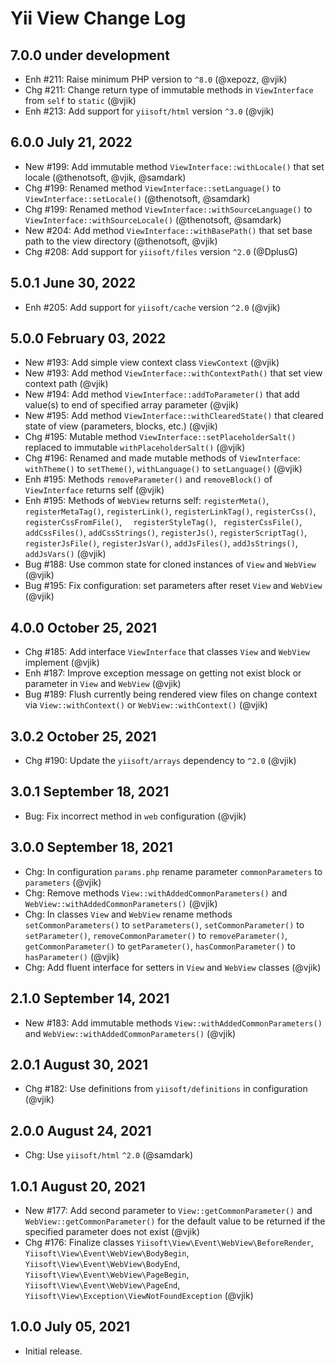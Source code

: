 # Yii View Change Log

## 7.0.0 under development

- Enh #211: Raise minimum PHP version to `^8.0` (@xepozz, @vjik)
- Chg #211: Change return type of immutable methods in `ViewInterface` from `self` to `static` (@vjik) 
- Enh #213: Add support for `yiisoft/html` version `^3.0` (@vjik)

## 6.0.0 July 21, 2022

- New #199: Add immutable method `ViewInterface::withLocale()` that set locale (@thenotsoft, @vjik, @samdark)
- Chg #199: Renamed method `ViewInterface::setLanguage()` to `ViewInterface::setLocale()` (@thenotsoft, @samdark)
- Chg #199: Renamed method `ViewInterface::withSourceLanguage()` to
  `ViewInterface::withSourceLocale()` (@thenotsoft, @samdark)
- New #204: Add method `ViewInterface::withBasePath()` that set base path to the view directory (@thenotsoft, @vjik)
- Chg #208: Add support for `yiisoft/files` version `^2.0` (@DplusG)

## 5.0.1 June 30, 2022

- Enh #205: Add support for `yiisoft/cache` version `^2.0` (@vjik)

## 5.0.0 February 03, 2022

- New #193: Add simple view context class `ViewContext` (@vjik)
- New #193: Add method `ViewInterface::withContextPath()` that set view context path (@vjik)
- New #194: Add method `ViewInterface::addToParameter()` that add value(s) to end of specified array parameter (@vjik)
- New #195: Add method `ViewInterface::withClearedState()` that cleared state of view (parameters, blocks, etc.) (@vjik)
- Chg #195: Mutable method `ViewInterface::setPlaceholderSalt()` replaced to immutable `withPlaceholderSalt()` (@vjik)
- Chg #196: Renamed and made mutable methods of `ViewInterface`: `withTheme()` to `setTheme()`,
  `withLanguage()` to `setLanguage()` (@vjik)
- Enh #195: Methods `removeParameter()` and `removeBlock()` of `ViewInterface` returns self (@vjik)
- Enh #195: Methods of `WebView` returns self: `registerMeta()`, `registerMetaTag()`, `registerLink()`,
  `registerLinkTag()`, `registerCss()`, ` registerCssFromFile()`, `  registerStyleTag()`, ` registerCssFile()`,
  `addCssFiles()`, `addCssStrings()`, `registerJs()`, `registerScriptTag()`, `registerJsFile()`, `registerJsVar()`,
  `addJsFiles()`, `addJsStrings()`, `addJsVars()` (@vjik)
- Bug #188: Use common state for cloned instances of `View` and `WebView` (@vjik)
- Bug #195: Fix configuration: set parameters after reset `View` and `WebView` (@vjik)

## 4.0.0 October 25, 2021

- Chg #185: Add interface `ViewInterface` that classes `View` and `WebView` implement (@vjik)
- Enh #187: Improve exception message on getting not exist block or parameter in `View` and `WebView` (@vjik)
- Bug #189: Flush currently being rendered view files on change context via `View::withContext()` 
  or `WebView::withContext()` (@vjik)

## 3.0.2 October 25, 2021

- Chg #190: Update the `yiisoft/arrays` dependency to `^2.0` (@vjik)

## 3.0.1 September 18, 2021

- Bug: Fix incorrect method in `web` configuration (@vjik)

## 3.0.0 September 18, 2021

- Сhg: In configuration `params.php` rename parameter `commonParameters` to `parameters` (@vjik)
- Chg: Remove methods `View::withAddedCommonParameters()` and `WebView::withAddedCommonParameters()` (@vjik)
- Chg: In classes `View` and `WebView` rename methods `setCommonParameters()` to `setParameters()`,
  `setCommonParameter()` to `setParameter()`, `removeCommonParameter()` to `removeParameter()`, `getCommonParameter()` 
  to `getParameter()`, `hasCommonParameter()` to `hasParameter()` (@vjik)
- Chg: Add fluent interface for setters in `View` and `WebView` classes (@vjik)
  
## 2.1.0 September 14, 2021

- New #183: Add immutable methods `View::withAddedCommonParameters()` and `WebView::withAddedCommonParameters()` (@vjik)

## 2.0.1 August 30, 2021

- Chg #182: Use definitions from `yiisoft/definitions` in configuration (@vjik)

## 2.0.0 August 24, 2021

- Chg: Use `yiisoft/html` `^2.0` (@samdark)

## 1.0.1 August 20, 2021

- New #177: Add second parameter to `View::getCommonParameter()` and `WebView::getCommonParameter()` for the default
  value to be returned if the specified parameter does not exist (@vjik)
- Chg #176: Finalize classes `Yiisoft\View\Event\WebView\BeforeRender`, `Yiisoft\View\Event\WebView\BodyBegin`,
  `Yiisoft\View\Event\WebView\BodyEnd`, `Yiisoft\View\Event\WebView\PageBegin`, `Yiisoft\View\Event\WebView\PageEnd`,
  `Yiisoft\View\Exception\ViewNotFoundException` (@vjik)

## 1.0.0 July 05, 2021

- Initial release.
